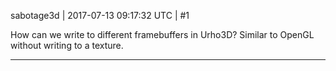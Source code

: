 sabotage3d | 2017-07-13 09:17:32 UTC | #1

How can we write to different framebuffers in Urho3D? Similar to OpenGL without writing to a texture.

-------------------------

